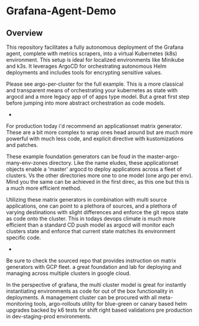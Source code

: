 # Grafana-Agent-Demo

## Overview
This repository facilitates a fully autonomous deployment of the Grafana agent, complete with metrics scrapers, into a virtual Kubernetes (k8s) environment. This setup is ideal for localized environments like Minikube and k3s. It leverages ArgoCD for orchestrating autonomous Helm deployments and includes tools for encrypting sensitive values.

Please see argo-per-cluster for the full example.  This is a more classical and transparent means of orchestrating your kubernetes as state with argocd and a more legacy app of of apps type model. But a great first step before jumping into more abstract orchestration as code models.

-

For production today i'd recommend an applicationset matrix generator. These are a bit more complex to wrap ones head around but are much more powerful with much less code, and explicit directive with kustomizations and patches. 

These example foundation generators can be foud in the master-argo-many-env-zones directory. Like the name eludes, these applicationset objects enable a 'master' argocd to deploy applicatons across a fleet of clusters. Vs the other directories more one to one model (one argo per env). Mind you the same can be achieved in the first direc, as this one but this is a much more efficient method. 

Utilizing these matrix generators in combination with multi source applications, one can point to a plethora of sources, and a plethora of varying destinations with slight differences and enforce the git repos state as code onto the cluster.  This in todays devops climate is much more efficient than a standard CD push model as argocd will monitor each clusters state and enforce that current state matches its environment specific code. 

-

Be sure to check the sourced repo that provides instruction on matrix generators with GCP fleet. a great foundation and lab for deploying and managing across multiple clusters in google cloud. 

In the perspective of grafana, the multi cluster model is great for instantly instantiating environments as code for out of the box functionality in deployments.  A management cluster can be procured with all meta-monitoring tools, argo-rollouts utility for blue-green or canary based helm upgrades backed by k6 tests for shift right based validations pre production in dev-staging-prod environments. 